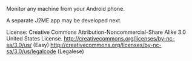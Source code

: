 Monitor any machine from your Android phone.

A separate J2ME app may be developed next.

License:
Creative Commons Attribution-Noncommercial-Share Alike 3.0 United States License.
http://creativecommons.org/licenses/by-nc-sa/3.0/us/  (Easy)
http://creativecommons.org/licenses/by-nc-sa/3.0/us/legalcode  (Legalese)